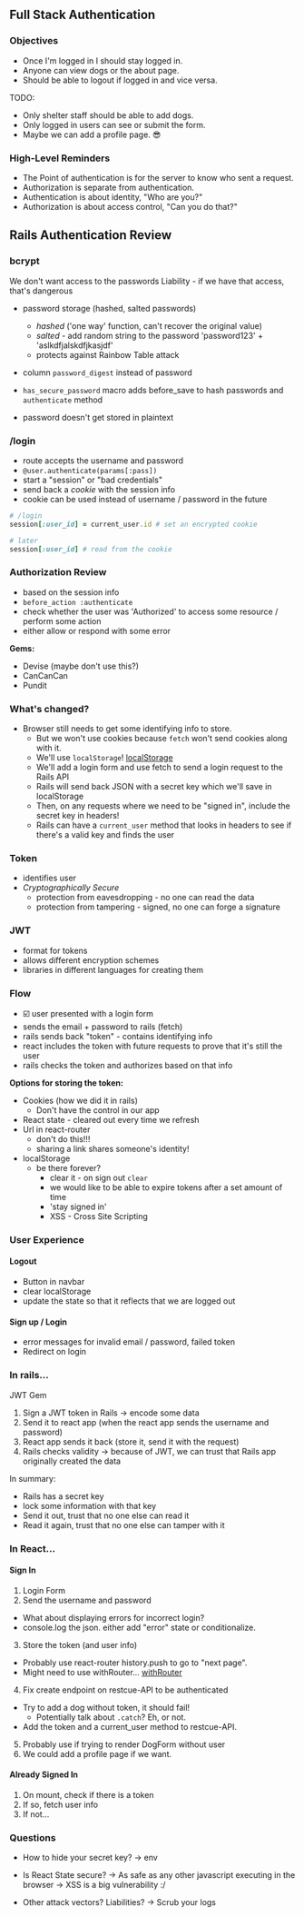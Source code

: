 ## Full Stack Authentication

### Objectives

* Once I'm logged in I should stay logged in.
* Anyone can view dogs or the about page.
* Should be able to logout if logged in and vice versa.

TODO:
* Only shelter staff should be able to add dogs.
* Only logged in users can see or submit the form.
* Maybe we can add a profile page. 😎


### High-Level Reminders

* The Point of authentication is for the server to know who sent a request.
* Authorization is separate from authentication.
* Authentication is about identity, "Who are you?"
* Authorization is about access control, "Can you do that?"

## Rails Authentication Review

### bcrypt

We don't want access to the passwords
Liability - if we have that access, that's dangerous

- password storage (hashed, salted passwords)
  - _hashed_ ('one way' function, can't recover the original value)
  - _salted_ - add random string to the password 'password123' + 'aslkdfjalskdfjkasjdf'
  - protects against Rainbow Table attack

- column `password_digest` instead of password
- `has_secure_password` macro adds before_save to hash passwords and `authenticate` method
- password doesn't get stored in plaintext

### /login

- route accepts the username and password
- `@user.authenticate(params[:pass])`
- start a "session" or "bad credentials"
- send back a _cookie_ with the session info
- cookie can be used instead of username / password in the future

```ruby
# /login
session[:user_id] = current_user.id # set an encrypted cookie

# later
session[:user_id] # read from the cookie
```

### Authorization Review

- based on the session info
- `before_action :authenticate`
- check whether the user was 'Authorized' to access some resource / perform some action
- either allow or respond with some error

**Gems:**
- Devise (maybe don't use this?)
- CanCanCan
- Pundit

### What's changed?

* Browser still needs to get some identifying info to store.
  * But we won't use cookies because `fetch` won't send cookies along with it.
  * We'll use `localStorage`! [localStorage][local-storage]
  * We'll add a login form and use fetch to send a login request to the Rails API
  * Rails will send back JSON with a secret key which we'll save in localStorage
  * Then, on any requests where we need to be "signed in", include the secret key in headers!
  * Rails can have a `current_user` method that looks in headers to see if there's a valid key and finds the user

[local-storage]: https://developer.mozilla.org/en-US/docs/Web/API/Window/localStorage

### Token
- identifies user
- _Cryptographically Secure_
  - protection from eavesdropping - no one can read the data
  - protection from tampering - signed, no one can forge a signature

### JWT
- format for tokens
- allows different encryption schemes
- libraries in different languages for creating them

### Flow
- ☑️ user presented with a login form
- sends the email + password to rails (fetch)
- rails sends back "token" - contains identifying info
- react includes the token with future requests to prove that it's still the user
- rails checks the token and authorizes based on that info

**Options for storing the token:**
  - Cookies (how we did it in rails)
    - Don't have the control in our app
  - React state - cleared out every time we refresh
  - Url in react-router
    - don't do this!!!
    - sharing a link shares someone's identity!
  - localStorage
    - be there forever?
      - clear it - on sign out `clear`
      - we would like to be able to expire tokens after a set amount of time
      - 'stay signed in'
      - XSS - Cross Site Scripting

### User Experience

#### Logout
- Button in navbar
- clear localStorage
- update the state so that it reflects that we are logged out

#### Sign up / Login
- error messages for invalid email / password, failed token
- Redirect on login

### In rails...
JWT Gem
1. Sign a JWT token in Rails
  -> encode some data
2. Send it to react app (when the react app sends the username and password)
3. React app sends it back (store it, send it with the request)
4. Rails checks validity
-> because of JWT, we can trust that Rails app originally created the data

In summary:
- Rails has a secret key
- lock some information with that key
- Send it out, trust that no one else can read it
- Read it again, trust that no one else can tamper with it

### In React...

#### Sign In
1. Login Form
2. Send the username and password
  * What about displaying errors for incorrect login?
  * console.log the json. either add "error" state or conditionalize.
3. Store the token (and user info)
  * Probably use react-router history.push to go to "next page".
  * Might need to use withRouter... [withRouter](https://github.com/ReactTraining/react-router/blob/master/packages/react-router/docs/api/withRouter.md)
4. Fix create endpoint on restcue-API to be authenticated
  * Try to add a dog without token, it should fail!
    * Potentially talk about `.catch`? Eh, or not.
  * Add the token and a current_user method to restcue-API.
5. Probably use <Redirect> if trying to render DogForm without user
6. We could add a profile page if we want.

#### Already Signed In
1. On mount, check if there is a token
2. If so, fetch user info
3. If not...

### Questions
- How to hide your secret key?
-> env

- Is React State secure?
-> As safe as any other javascript executing in the browser
-> XSS is a big vulnerability :/

- Other attack vectors? Liabilities?
-> Scrub your logs
